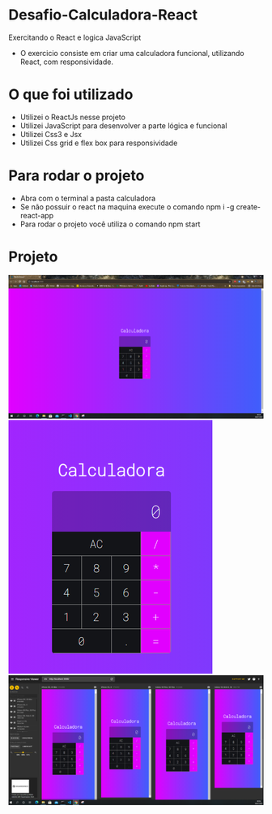 # Desafio-Calculadora-React
Exercitando o React e logica JavaScript 
- O exercicio consiste em criar uma calculadora funcional, utilizando React, com responsividade.

# O que foi utilizado
- Utilizei o ReactJs nesse projeto 
- Utilizei JavaScript para desenvolver a parte lógica e funcional
- Utilizei Css3 e Jsx
- Utilizei Css grid e flex box  para responsividade 
# Para rodar o projeto
- Abra com o terminal a pasta calculadora 
- Se não possuir o react na maquina execute o comando npm i -g create-react-app
- Para rodar o projeto você utiliza o comando npm start 

# Projeto
![calculadora-parte-1.PNG](https://github.com/Danilo55Amaral/Desafio-Calculadora-React/blob/main/calculadora-parte-1.PNG)
![calculadora-parte-2.PNG](https://github.com/Danilo55Amaral/Desafio-Calculadora-React/blob/main/calculadora-parte-2.PNG)
![calculadora-parte-3.PNG](https://github.com/Danilo55Amaral/Desafio-Calculadora-React/blob/main/calculadora-parte-3.PNG)
